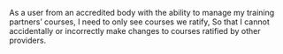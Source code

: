 As a user from an accredited body with the ability to manage my training partners’ courses,
I need to only see courses we ratify,
So that I cannot accidentally or incorrectly make changes to courses ratified by other providers.
